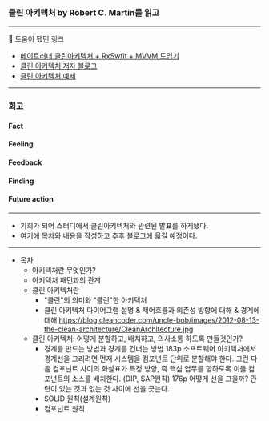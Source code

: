 ### 클린 아키텍처 by Robert C. Martin를 읽고
---
🔗  도움이 됐던 링크
- [메이트러너 클린아키텍처 + RxSwfit + MVVM 도입기](https://jeonyeohun.tistory.com/305)
- [클린 아키텍처 저자 블로그](https://blog.cleancoder.com/uncle-bob/2012/08/13/the-clean-architecture.html)
- [클린 아키텍처 예제](https://github.com/sergdort/CleanArchitectureRxSwift)
---
### 회고
#### Fact

#### Feeling

#### Feedback

#### Finding

#### Future action
---
- 기회가 되어 스터디에서 클린아키텍처와 관련된 발표를 하게됐다.
- 여기에 목차와 내용을 작성하고 추후 블로그에 옮길 예정이다.
---
- 목차
    - 아키텍처란 무엇인가?
    - 아키텍처 패턴과의 관계
    - 클린 아키텍처란
        - "클린"의 의미와 "클린"한 아키텍처
        - 클린 아키텍처 다이어그램 설명 & 제어흐름과 의존성 방향에 대해 & 경계에 대해
        https://blog.cleancoder.com/uncle-bob/images/2012-08-13-the-clean-architecture/CleanArchitecture.jpg
    - 클린 아키텍처: 어떻게 분할하고, 배치하고, 의사소통 하도록 만들것인가?
        - 경계를 만드는 방법과 경계를 건너는 방법
        183p 소프트웨어 아키텍처에서 경계선을 그리려면 먼저 시스템을 컴포넌트 단위로 분할해야 한다. 그런 다음 컴포넌트 사이의 화살표가 특정 방향, 즉 핵심 업무를 향하도록 이들 컴포넌트의 소스를 배치한다. (DIP, SAP원칙)
        176p 어떻게 선을 그을까? 관련이 있는 것과 없는 것 사이에 선을 긋는다.
        - SOLID 원칙(설계원칙)
        - 컴포넌트 원칙
